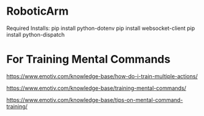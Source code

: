 # RoboticArm

Required Installs:
pip install python-dotenv
pip install websocket-client
pip install python-dispatch

# For Training Mental Commands
https://www.emotiv.com/knowledge-base/how-do-i-train-multiple-actions/

https://www.emotiv.com/knowledge-base/training-mental-commands/

https://www.emotiv.com/knowledge-base/tips-on-mental-command-training/
